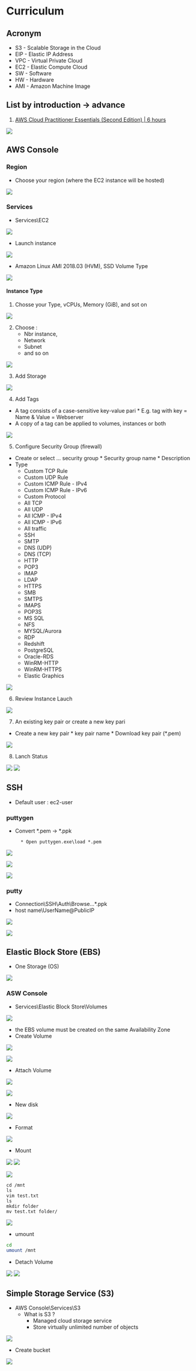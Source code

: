 # Curriculum

## Acronym
* S3 - Scalable Storage in the Cloud
* EIP - Elastic IP Address
* VPC - Virtual Private Cloud
* EC2 - Elastic Compute Cloud
* SW - Software
* HW - Hardware
* AMI - Amazon Machine Image

## List by introduction -> advance
1) [AWS Cloud Practitioner Essentials (Second Edition) | 6 hours](https://www.aws.training/Details/Curriculum?id=27076)

[<img src="https://i.imgur.com/vDz7SK5.png">](https://i.imgur.com/vDz7SK5.png)

## AWS Console
### Region
* Choose your region (where the EC2 instance will be hosted)

[<img src="https://i.imgur.com/zG4qXmQ.png">](https://i.imgur.com/zG4qXmQ.png)

### Services
* Services\EC2

[<img src="https://i.imgur.com/JWyMHoT.png">](https://i.imgur.com/JWyMHoT.png)
* Launch instance

[<img src="https://i.imgur.com/oQ6juLX.png">](https://i.imgur.com/oQ6juLX.png)
* Amazon Linux AMI 2018.03 (HVM), SSD Volume Type

[<img src="https://i.imgur.com/DRZShnR.png">](https://i.imgur.com/DRZShnR.png)
#### Instance Type
1) Chosse your Type, vCPUs, Memory (GiB), and sot on

[<img src="https://i.imgur.com/DpuUW3z.png">](https://i.imgur.com/DpuUW3z.png)

2) Choose : 
    * Nbr instance, 
    * Network
    * Subnet
    * and so on

[<img src="https://i.imgur.com/BoIblRp.png">](https://i.imgur.com/BoIblRp.png)

3) Add Storage

[<img src="https://i.imgur.com/g8AGUCd.png">](https://i.imgur.com/g8AGUCd.png)

4) Add Tags
* A tag consists of a case-sensitive key-value pari
      * E.g. tag with key = Name & Value = Webserver
* A copy of a tag can be applied to volumes, instances or both

[<img src="https://i.imgur.com/FNUjTTC.png">](https://i.imgur.com/FNUjTTC.png)

5) Configure Security Group (firewall)
* Create or select ... security group
      * Security group name
      * Description
* Type
   * Custom TCP Rule
   * Custom UDP Rule
   * Custom ICMP Rule - IPv4
   * Custom ICMP Rule - IPv6
   * Custom Protocol
   * All TCP
   * All UDP
   * All ICMP - IPv4
   * All ICMP - IPv6
   * All traffic
   * SSH
   * SMTP
   * DNS (UDP)
   * DNS (TCP)
   * HTTP
   * POP3
   * IMAP
   * LDAP
   * HTTPS
   * SMB
   * SMTPS
   * IMAPS
   * POP3S
   * MS SQL
   * NFS
   * MYSQL/Aurora
   * RDP
   * Redshift
   * PostgreSQL
   * Oracle-RDS
   * WinRM-HTTP
   * WinRM-HTTPS
   * Elastic Graphics
   
[<img src="https://i.imgur.com/st67M4J.png">](https://i.imgur.com/st67M4J.png)

6) Review Instance Lauch

[<img src="https://i.imgur.com/bt9Q4LK.png">](https://i.imgur.com/bt9Q4LK.png)

7) An existing key pair or create a new key pari
* Create a new key pair
      * key pair name
      * Download key pair (*.pem)
      
[<img src="https://i.imgur.com/jhmHbdV.png">](https://i.imgur.com/jhmHbdV.png)

8) Lanch Status

[<img src="https://i.imgur.com/yxiAwOa.png">](https://i.imgur.com/yxiAwOa.png)
[<img src="https://i.imgur.com/jkQMAtt.png">](https://i.imgur.com/jkQMAtt.png)

## SSH
* Default user : ec2-user
### puttygen
* Convert \*.pem -> \*.ppk

        * Open puttygen.exe\load *.pem

[<img src="https://i.imgur.com/aHW1lpQ.png">](https://i.imgur.com/aHW1lpQ.png)

[<img src="https://i.imgur.com/7k7Dy4d.png">](https://i.imgur.com/7k7Dy4d.png)

[<img src="https://i.imgur.com/BFkmXre.png">](https://i.imgur.com/BFkmXre.png)

### putty
* Connection\SSH\Auth\Browse...\*.ppk
* host name\UserName@PublicIP

[<img src="https://i.imgur.com/hkoHIYA.png">](https://i.imgur.com/hkoHIYA.png)

[<img src="https://i.imgur.com/ycxF4i9.png">](https://i.imgur.com/ycxF4i9.png)

## Elastic Block Store (EBS)
* One Storage (OS)

[<img src="https://i.imgur.com/V7f822G.png">](https://i.imgur.com/V7f822G.png)

### ASW Console
* Services\Elastic Block Store\Volumes

[<img src="https://i.imgur.com/eeTnxwQ.png">](https://i.imgur.com/eeTnxwQ.png)

* the EBS volume must be created on the same Availability Zone
* Create Volume

[<img src="https://i.imgur.com/QVcGCUG.png">](https://i.imgur.com/QVcGCUG.png)

[<img src="https://i.imgur.com/gUswbzH.png">](https://i.imgur.com/gUswbzH.png)

* Attach Volume

[<img src="https://i.imgur.com/xjtREQy.png">](https://i.imgur.com/xjtREQy.png)

[<img src="https://i.imgur.com/mUvjOnO.png">](https://i.imgur.com/mUvjOnO.png)

* New disk

[<img src="https://i.imgur.com/MvwJwFt.png">](https://i.imgur.com/MvwJwFt.png)

* Format

[<img src="https://i.imgur.com/yX69lgN.png">](https://i.imgur.com/yX69lgN.png)

* Mount

[<img src="https://i.imgur.com/RueiJsM.png">](https://i.imgur.com/RueiJsM.png)
[<img src="https://i.imgur.com/I5V84ey.png">](https://i.imgur.com/I5V84ey.png)

[<img src="https://i.imgur.com/FYPkTB7.png">](https://i.imgur.com/FYPkTB7.png)
````Bach
cd /mnt
ls
vim test.txt
ls
mkdir folder
mv test.txt folder/
````
[<img src="https://i.imgur.com/VrP1HLM.png">](https://i.imgur.com/VrP1HLM.png)

* umount
````Bash
cd
umount /mnt
````
* Detach Volume

[<img src="https://i.imgur.com/i6K2ndT.png">](https://i.imgur.com/i6K2ndT.png)
[<img src="https://i.imgur.com/V9rqgGo.png">](https://i.imgur.com/V9rqgGo.png)

## Simple Storage Service (S3)
* AWS Console\Services\S3
   * What is S3 ?
      * Managed cloud storage service
      * Store virtually unlimited number of objects

[<img src="https://i.imgur.com/iIMF2sW.png">](https://i.imgur.com/iIMF2sW.png)

* Create bucket

[<img src="https://i.imgur.com/6aZybkS.png">](https://i.imgur.com/6aZybkS.png)
